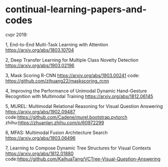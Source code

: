 # continual-learning-papers-and-codes

cvpr 2019:

1, End-to-End Multi-Task Learning with Attention
    https://arxiv.org/abs/1803.10704
    
2, Deep Transfer Learning for Multiple Class Novelty Detection
    https://arxiv.org/abs/1903.02196

3, Mask Scoring R-CNN
    https://arxiv.org/abs/1903.00241
    code: https://github.com/zjhuang22/maskscoring_rcnn

4, Improving the Performance of Unimodal Dynamic Hand-Gesture Recognition with Multimodal Training
    https://arxiv.org/abs/1812.06145
    
5, MUREL: Multimodal Relational Reasoning for Visual Question Answering
    https://arxiv.org/abs/1902.09487
    code:https://github.com/Cadene/murel.bootstrap.pytorch
    zhihu:https://zhuanlan.zhihu.com/p/60972299
    
6, MFAS: Multimodal Fusion Architecture Search
    https://arxiv.org/abs/1903.06496
    
7, Learning to Compose Dynamic Tree Structures for Visual Contexts
    https://arxiv.org/abs/1812.01880
    code:https://github.com/KaihuaTang/VCTree-Visual-Question-Answering
